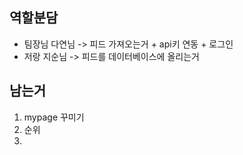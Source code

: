 ## 역할분담
- 팀장님 다연님 -> 피드 가져오는거 + api키 연동 + 로그인
- 저랑 지순님 -> 피드를 데이터베이스에 올리는거 

## 남는거
1. mypage 꾸미기
2. 순위
3. 


